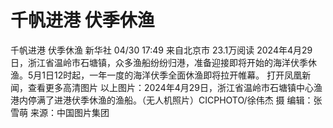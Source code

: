 # 千帆进港 伏季休渔

千帆进港 伏季休渔
新华社
04/30 17:49  来自北京市
23.1万阅读
2024年4月29日，浙江省温岭市石塘镇，众多渔船纷纷归港，准备迎接即将开始的海洋伏季休渔。5月1日12时起，一年一度的海洋伏季全面休渔即将拉开帷幕。
打开凤凰新闻，查看更多高清图片
以上图片：2024年4月29日，浙江省温岭市石塘镇中心渔港内停满了进港伏季休渔的渔船。（无人机照片）CICPHOTO/徐伟杰 摄
编辑：张雪萌
来源：中国图片集团